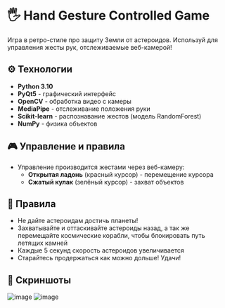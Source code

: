 # 🖐 Hand Gesture Controlled Game

Игра в ретро-стиле про защиту Земли от астероидов. Используй для управления жесты рук, отслеживаемые веб-камерой!

## ⚙️ Технологии
- **Python 3.10**
- **PyQt5** - графический интерфейс
- **OpenCV** - обработка видео с камеры
- **MediaPipe** - отслеживание положения руки
- **Scikit-learn** - распознавание жестов (модель RandomForest)
- **NumPy** - физика объектов

## 🎮 Управление и правила
- Управление производится жестами через веб-камеру:
  - **Открытая ладонь** (красный курсор) - перемещение курсора
  - **Сжатый кулак** (зелёный курсор) - захват объектов

## 📜 Правила
- Не дайте астероидам достичь планеты!
- Захватывайте и оттаскивайте астероиды назад, а так же перемещайте космические корабли, чтобы блокировать путь летящих камней
- Каждые 5 секунд скорость астероидов увеличивается
- Старайтесь продержаться как можно дольше! Удачи!

## 🌠 Скриншоты
![image](https://github.com/user-attachments/assets/8485d2a3-e6a0-4b4d-8955-c90cdb42c9eb)
![image](https://github.com/user-attachments/assets/7f942cdf-0523-412e-809a-38d46cac6b77)

